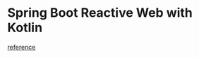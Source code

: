 # Spring Boot Reactive Web with Kotlin

[reference](https://www.youtube.com/watch?v=coM6wWKau5E&feature=youtu.be)
